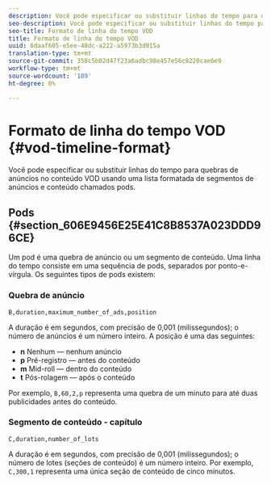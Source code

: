 ```yaml
---
description: Você pode especificar ou substituir linhas do tempo para quebras de anúncios no conteúdo VOD usando uma lista formatada de segmentos de anúncios e conteúdo chamados pods.
seo-description: Você pode especificar ou substituir linhas do tempo para quebras de anúncios no conteúdo VOD usando uma lista formatada de segmentos de anúncios e conteúdo chamados pods.
seo-title: Formato de linha do tempo VOD
title: Formato de linha do tempo VOD
uuid: 6daaf605-e5ee-48dc-a222-a5973b3d915a
translation-type: tm+mt
source-git-commit: 358c5b02d47f23a6adbc98e457e56c8220cae6e9
workflow-type: tm+mt
source-wordcount: '189'
ht-degree: 0%

---
```



# Formato de linha do tempo VOD {#vod-timeline-format}

Você pode especificar ou substituir linhas do tempo para quebras de anúncios no conteúdo VOD usando uma lista formatada de segmentos de anúncios e conteúdo chamados pods.

## Pods {#section_606E9456E25E41C8B8537A023DDD96CE}

Um pod é uma quebra de anúncio ou um segmento de conteúdo. Uma linha do tempo consiste em uma sequência de pods, separados por ponto-e-vírgula. Os seguintes tipos de pods existem:

### Quebra de anúncio

```
B,duration,maximum_number_of_ads,position
```

A duração é em segundos, com precisão de 0,001 (milissegundos); o número de anúncios é um número inteiro. A posição é uma das seguintes:
* **n** Nenhum — nenhum anúncio
* **p** Pré-registro — antes do conteúdo
* **m** Mid-roll — dentro do conteúdo
* **t** Pós-rolagem — após o conteúdo

Por exemplo, `B,60,2,p` representa uma quebra de um minuto para até duas publicidades antes do conteúdo.

### Segmento de conteúdo - capítulo

```
C,duration,number_of_lots
```

A duração é em segundos, com precisão de 0,001 (milissegundos); o número de lotes (seções de conteúdo) é um número inteiro. Por exemplo, `C,300,1` representa uma única seção de conteúdo de cinco minutos.